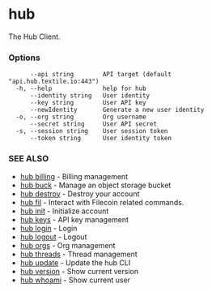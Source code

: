 # hub

The Hub Client.

### Options

```
      --api string        API target (default "api.hub.textile.io:443")
  -h, --help              help for hub
      --identity string   User identity
      --key string        User API key
      --newIdentity       Generate a new user identity
  -o, --org string        Org username
      --secret string     User API secret
  -s, --session string    User session token
      --token string      User identity token
```

### SEE ALSO

* [hub billing](hub_billing.md)	 - Billing management
* [hub buck](hub_buck.md)	 - Manage an object storage bucket
* [hub destroy](hub_destroy.md)	 - Destroy your account
* [hub fil](hub_fil.md)	 - Interact with Filecoin related commands.
* [hub init](hub_init.md)	 - Initialize account
* [hub keys](hub_keys.md)	 - API key management
* [hub login](hub_login.md)	 - Login
* [hub logout](hub_logout.md)	 - Logout
* [hub orgs](hub_orgs.md)	 - Org management
* [hub threads](hub_threads.md)	 - Thread management
* [hub update](hub_update.md)	 - Update the hub CLI
* [hub version](hub_version.md)	 - Show current version
* [hub whoami](hub_whoami.md)	 - Show current user
